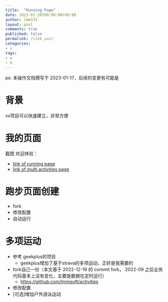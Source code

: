 ```yaml
---
title:  "Running Page"
date: 2023-01-20T00:00:00+08:00
author: lmm333
layout: post
comments: true
published: false
permalink: /link_xxx/
categories:
- x
tags:
- a
- b
---
```


ps: 本操作文档撰写于 2023-01-17，后续的变更有可能是


# 背景
xx项目可以快速建立，非常方便

# 我的页面
截图
欢迎体验：
- [link of running page](https://lmmsoft.github.io/running_page/)
- [link of multi activities page](https://lmmsoft.github.io/activities/)

# 跑步页面创建
- fork
- 修改配置
- 自动运行

# 多项运动
- 参考 geekplus的项目
  - geekplus增加了基于strava的多项运动，正好是我需要的
- fork自己一份（本文基于 2022-12-19 的 commit fork， 2022-09 之后业务代码基本上没有变化，主要是数据在定时运行）
  - https://github.com/lmmsoft/activities
- 修改配置
- [可选]增加户外游泳运动

